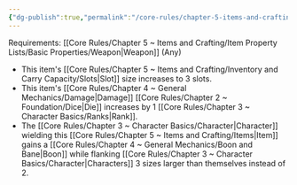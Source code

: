 ```yaml
---
{"dg-publish":true,"permalink":"/core-rules/chapter-5-items-and-crafting/item-property-lists/extra-properties/weapon/great/"}
---
```


Requirements: [[Core Rules/Chapter 5 ~ Items and Crafting/Item Property Lists/Basic Properties/Weapon\|Weapon]] (Any)

- This item's [[Core Rules/Chapter 5 ~ Items and Crafting/Inventory and Carry Capacity/Slots\|Slot]] size increases to 3 slots.
- This item's [[Core Rules/Chapter 4 ~ General Mechanics/Damage\|Damage]] [[Core Rules/Chapter 2 ~ Foundation/Dice\|Die]] increases by 1 [[Core Rules/Chapter 3 ~ Character Basics/Ranks\|Rank]].
- The [[Core Rules/Chapter 3 ~ Character Basics/Character\|Character]] wielding this [[Core Rules/Chapter 5 ~ Items and Crafting/Items\|Item]] gains a [[Core Rules/Chapter 4 ~ General Mechanics/Boon and Bane\|Boon]] while flanking [[Core Rules/Chapter 3 ~ Character Basics/Character\|Characters]] 3 sizes larger than themselves instead of 2.